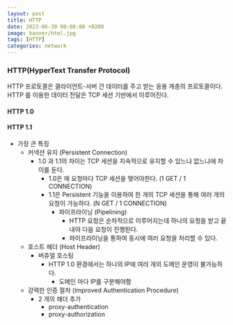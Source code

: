 ```yaml
---
layout: post
title: HTTP
date: 2023-06-30 00:00:00 +0200
image: banner/html.jpg
tags: [HTTP]
categories: network
---
```


### HTTP(HyperText Transfer Protocol)
HTTP 프로토콜은 클라이언트-서버 간 데이터를 주고 받는 응용 계층의 프로토콜이다.
HTTP 를 이용한 데이터 전달은 TCP 세션 기반에서 이루어진다.


#### HTTP 1.0



#### HTTP 1.1

- 가장 큰 특징
  - 커넥션 유지 (Persistent Connection)
    - 1.0 과 1.1의 차이는 TCP 세션을 지속적으로 유지할 수 있느냐 없느냐에 차이를 둔다.
      - 1.0은 매 요청마다 TCP 세션을 맺어야한다. (1 GET / 1 CONNECTION)
      - 1.1은 Persistent 기능을 이용하여 한 개의 TCP 세션을 통해 여러 개의 요청이 가능하다. (N GET / 1 CONNECTION)
        - 파이프라이닝 (Pipelining)
          - HTTP 요청은 순차적으로 이루어지는데 하나의 요청을 받고 끝내야 다음 요청이 진행된다.
          - 파이프라이닝을 통하여 동시에 여러 요청을 처리할 수 있다.
  - 호스트 헤더 (Host Header)
    - 버츄얼 호스팅
      - HTTP 1.0 환경에서는 하나의 IP에 여러 개의 도메인 운영이 불가능하다.
        - 도메인 마다 IP를 구분해야함
  - 강력한 인증 절차 (Improved Authentication Procedure)
    - 2 개의 헤더 추가
      - proxy-authentication
      - proxy-authorization

